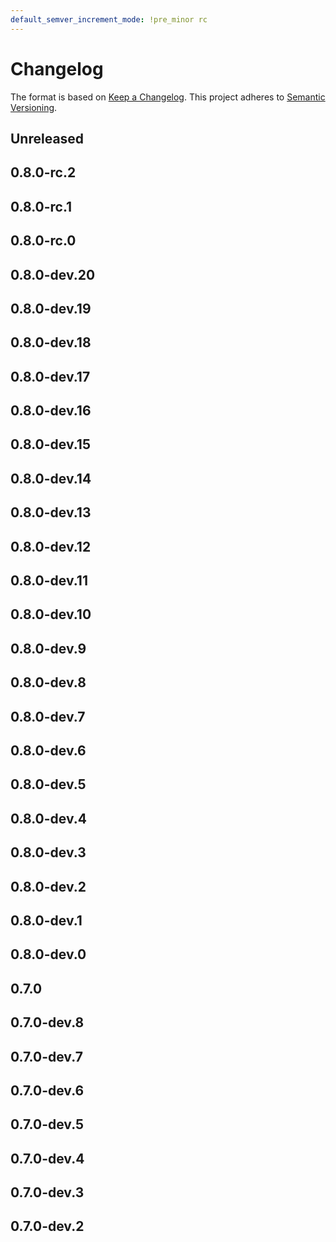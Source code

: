 ```yaml
---
default_semver_increment_mode: !pre_minor rc
---
```

# Changelog

The format is based on [Keep a Changelog](https://keepachangelog.com/en/1.0.0/). This project adheres to [Semantic Versioning](https://semver.org/spec/v2.0.0.html).

## Unreleased

## 0.8.0-rc.2

## 0.8.0-rc.1

## 0.8.0-rc.0

## 0.8.0-dev.20

## 0.8.0-dev.19

## 0.8.0-dev.18

## 0.8.0-dev.17

## 0.8.0-dev.16

## 0.8.0-dev.15

## 0.8.0-dev.14

## 0.8.0-dev.13

## 0.8.0-dev.12

## 0.8.0-dev.11

## 0.8.0-dev.10

## 0.8.0-dev.9

## 0.8.0-dev.8

## 0.8.0-dev.7

## 0.8.0-dev.6

## 0.8.0-dev.5

## 0.8.0-dev.4

## 0.8.0-dev.3

## 0.8.0-dev.2

## 0.8.0-dev.1

## 0.8.0-dev.0

## 0.7.0

## 0.7.0-dev.8

## 0.7.0-dev.7

## 0.7.0-dev.6

## 0.7.0-dev.5

## 0.7.0-dev.4

## 0.7.0-dev.3

## 0.7.0-dev.2

